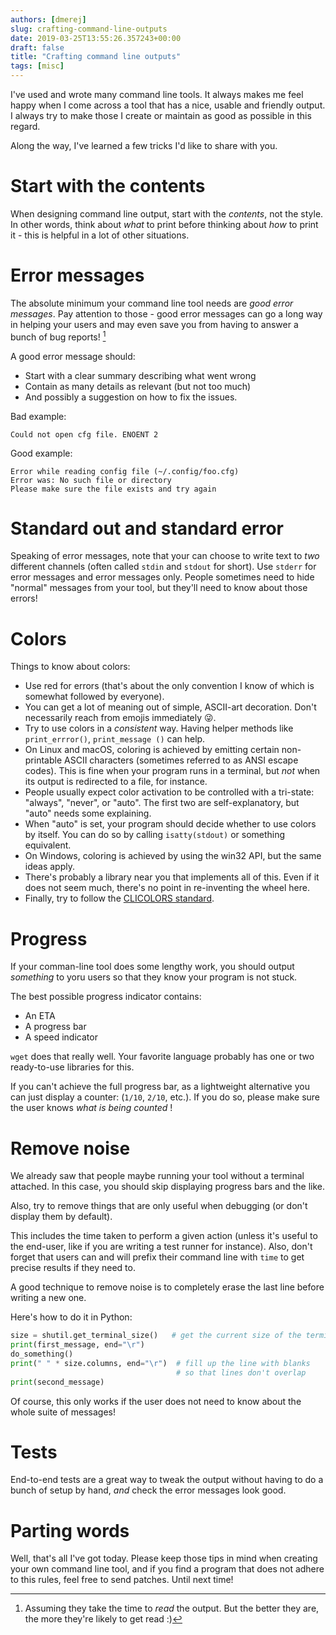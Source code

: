 ```yaml
---
authors: [dmerej]
slug: crafting-command-line-outputs
date: 2019-03-25T13:55:26.357243+00:00
draft: false
title: "Crafting command line outputs"
tags: [misc]
---
```



I've used and wrote many command line tools. It always makes me feel happy when I come across a tool that has a nice, usable and friendly output. I always try to make those I create or maintain as good as possible in this regard.

Along the way, I've learned a few tricks I'd like to share with you.

<!--more-->

# Start with the contents

When designing command line output, start with the *contents*, not the style.
In other words, think about *what* to print before thinking about *how* to print it - this is helpful in a lot of other situations.

# Error messages

The absolute minimum your command line tool needs are *good error messages*.
Pay attention to those -  good error messages can go a long way in helping your users and may even save you from having to answer a bunch of bug reports! [^1]

A good error message should:

* Start with a clear summary describing what went wrong
* Contain as many details as relevant (but not too much)
* And possibly a suggestion on how to fix the issues.

Bad example:
```
Could not open cfg file. ENOENT 2
```

Good example:
```
Error while reading config file (~/.config/foo.cfg)
Error was: No such file or directory
Please make sure the file exists and try again
```


# Standard out and standard error

Speaking of error messages, note that your can choose to write text to *two* different channels (often called `stdin` and `stdout` for short). Use `stderr` for error messages and error messages only. People sometimes need to hide "normal" messages from your tool, but they'll need to know about those errors!

# Colors

Things to know about colors:

* Use red for errors (that's about the only convention I know of which is somewhat followed by everyone).
* You can get a lot of meaning out of simple, ASCII-art decoration. Don't necessarily reach from emojis immediately 😜.
* Try to use colors in a *consistent* way. Having helper methods like `print_errror()`, `print_message ()` can help.
* On Linux and macOS, coloring is achieved by emitting certain non-printable ASCII characters (sometimes referred to as ANSI escape codes). This is fine when your program runs in a terminal, but *not* when its output is redirected to a file, for instance.
* People usually expect color activation to be controlled with a tri-state: "always", "never", or "auto". The first two are self-explanatory, but "auto" needs some explaining.
* When "auto" is set, your program should decide whether to use colors by itself. You can do so by calling `isatty(stdout)` or something equivalent.
* On Windows, coloring is achieved by using the win32 API, but the same ideas apply.
* There's probably a library near you that implements all of this. Even if it does not seem much, there's no point in re-inventing the wheel here.
* Finally, try to follow the [CLICOLORS standard](
https://bixense.com/clicolors/).

# Progress

If your comman-line tool does some lengthy work, you should output _something_  to yoru users so that they know your program is not stuck.

The best possible progress indicator contains:

* An ETA
* A progress bar
* A speed indicator

`wget` does that really well. Your favorite language probably has one or two ready-to-use libraries for this.

If you can't achieve the full progress bar, as a lightweight alternative you can just display a counter: (`1/10`, `2/10`, etc.). If you do so, please make sure the user knows *what is being counted* !

# Remove noise

We already saw that people maybe running your tool without a terminal attached. In this case, you should skip displaying progress bars and the like.

Also, try to remove things that are only useful when debugging (or don't display them by default).

This includes the time taken to perform a given action (unless it's useful to the end-user, like if you are writing a test runner for instance). Also, don't forget that users can and will prefix their command line with `time` to get precise results if they need to.

A good technique to remove noise is to completely erase the last line before writing a new one.

Here's how to do it in Python:

```python
size = shutil.get_terminal_size()   # get the current size of the terminal
print(first_message, end="\r")
do_something()
print(" " * size.columns, end="\r")  # fill up the line with blanks
                                     # so that lines don't overlap
print(second_message)
```

Of course, this only works if the user does not need to know about the whole suite of messages!

# Tests

End-to-end tests are a great way to tweak the output without having to do a bunch of setup by hand, *and* check the error messages look good.


# Parting words

Well, that's all I've got today. Please keep those tips in mind when creating your own command line tool, and if you find a program that does not adhere to this rules, feel free to send patches. Until next time!


[^1]: Assuming they take the time to *read* the output. But the better they are, the more they're likely to get read :)
[^2]: If you are wondering, IDEs and services like Travis CI manage to display colors by creating a fake tty, running your tool as usual connected to it, and then re-interprenting ANSI codes. Using `isatty()` should still work in this case.
